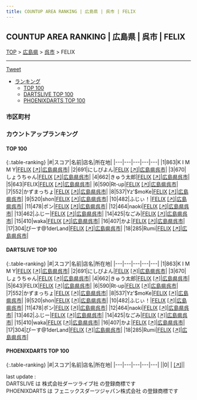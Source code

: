 ```yaml
---
title: COUNTUP AREA RANKING | 広島県 | 呉市 | FELIX
---
```

## COUNTUP AREA RANKING | 広島県 | 呉市 | FELIX

[TOP](/darts/rank/) > [広島県](/darts/rank/広島県/) > [呉市](/darts/rank/広島県/呉市/) > FELIX

___

<a href="https://twitter.com/share?ref_src=twsrc%5Etfw" data-text="COUNTUP AREA RANKING | 広島県呉市FELIX" class="twitter-share-button" data-hashtags="DARTSLIVE,PHOENIXDARTS,darts,ダーツ" data-show-count="false">Tweet</a>

* [ランキング](#カウントアップランキング)
    * [TOP 100](#top-100)
    * [DARTSLIVE TOP 100](#dartslive-top-100)
    * [PHOENIXDARTS TOP 100](#phoenixdarts-top-100)

### 市区町村

<ul>

</ul>

### カウントアップランキング

#### TOP 100



{:.table-ranking}
|#|スコア|名前|店名|所在地|
|---|---|---|---|---|
|1|863|<span class="rank-name-dl">K I M M Y</span>|<a href="/darts/rank/shops/d7c8947ca90c54bafec1ae84bb28bd87.html">FELIX</a> <a href="https://search.dartslive.com/jp/shop/d7c8947ca90c54bafec1ae84bb28bd87">[↗]</a>|<a href="/darts/rank/広島県/呉市">広島県呉市</a>|
|2|691|<span class="rank-name-dl">にしぴよん</span>|<a href="/darts/rank/shops/d7c8947ca90c54bafec1ae84bb28bd87.html">FELIX</a> <a href="https://search.dartslive.com/jp/shop/d7c8947ca90c54bafec1ae84bb28bd87">[↗]</a>|<a href="/darts/rank/広島県/呉市">広島県呉市</a>|
|3|670|<span class="rank-name-dl">しょうちゃん</span>|<a href="/darts/rank/shops/d7c8947ca90c54bafec1ae84bb28bd87.html">FELIX</a> <a href="https://search.dartslive.com/jp/shop/d7c8947ca90c54bafec1ae84bb28bd87">[↗]</a>|<a href="/darts/rank/広島県/呉市">広島県呉市</a>|
|4|662|<span class="rank-name-dl">きゅう太郎</span>|<a href="/darts/rank/shops/d7c8947ca90c54bafec1ae84bb28bd87.html">FELIX</a> <a href="https://search.dartslive.com/jp/shop/d7c8947ca90c54bafec1ae84bb28bd87">[↗]</a>|<a href="/darts/rank/広島県/呉市">広島県呉市</a>|
|5|643|<span class="rank-name-dl">FELIX</span>|<a href="/darts/rank/shops/d7c8947ca90c54bafec1ae84bb28bd87.html">FELIX</a> <a href="https://search.dartslive.com/jp/shop/d7c8947ca90c54bafec1ae84bb28bd87">[↗]</a>|<a href="/darts/rank/広島県/呉市">広島県呉市</a>|
|6|590|<span class="rank-name-dl">Rt-up</span>|<a href="/darts/rank/shops/d7c8947ca90c54bafec1ae84bb28bd87.html">FELIX</a> <a href="https://search.dartslive.com/jp/shop/d7c8947ca90c54bafec1ae84bb28bd87">[↗]</a>|<a href="/darts/rank/広島県/呉市">広島県呉市</a>|
|7|552|<span class="rank-name-dl">かずまっちょ</span>|<a href="/darts/rank/shops/d7c8947ca90c54bafec1ae84bb28bd87.html">FELIX</a> <a href="https://search.dartslive.com/jp/shop/d7c8947ca90c54bafec1ae84bb28bd87">[↗]</a>|<a href="/darts/rank/広島県/呉市">広島県呉市</a>|
|8|537|<span class="rank-name-dl">Yz&#x27;$moKe</span>|<a href="/darts/rank/shops/d7c8947ca90c54bafec1ae84bb28bd87.html">FELIX</a> <a href="https://search.dartslive.com/jp/shop/d7c8947ca90c54bafec1ae84bb28bd87">[↗]</a>|<a href="/darts/rank/広島県/呉市">広島県呉市</a>|
|9|520|<span class="rank-name-dl">shon</span>|<a href="/darts/rank/shops/d7c8947ca90c54bafec1ae84bb28bd87.html">FELIX</a> <a href="https://search.dartslive.com/jp/shop/d7c8947ca90c54bafec1ae84bb28bd87">[↗]</a>|<a href="/darts/rank/広島県/呉市">広島県呉市</a>|
|10|482|<span class="rank-name-dl">ふじぃ！</span>|<a href="/darts/rank/shops/d7c8947ca90c54bafec1ae84bb28bd87.html">FELIX</a> <a href="https://search.dartslive.com/jp/shop/d7c8947ca90c54bafec1ae84bb28bd87">[↗]</a>|<a href="/darts/rank/広島県/呉市">広島県呉市</a>|
|11|478|<span class="rank-name-dl">ポン</span>|<a href="/darts/rank/shops/d7c8947ca90c54bafec1ae84bb28bd87.html">FELIX</a> <a href="https://search.dartslive.com/jp/shop/d7c8947ca90c54bafec1ae84bb28bd87">[↗]</a>|<a href="/darts/rank/広島県/呉市">広島県呉市</a>|
|12|464|<span class="rank-name-dl">naoki</span>|<a href="/darts/rank/shops/d7c8947ca90c54bafec1ae84bb28bd87.html">FELIX</a> <a href="https://search.dartslive.com/jp/shop/d7c8947ca90c54bafec1ae84bb28bd87">[↗]</a>|<a href="/darts/rank/広島県/呉市">広島県呉市</a>|
|13|462|<span class="rank-name-dl">ふじー</span>|<a href="/darts/rank/shops/d7c8947ca90c54bafec1ae84bb28bd87.html">FELIX</a> <a href="https://search.dartslive.com/jp/shop/d7c8947ca90c54bafec1ae84bb28bd87">[↗]</a>|<a href="/darts/rank/広島県/呉市">広島県呉市</a>|
|14|425|<span class="rank-name-dl">なごみ</span>|<a href="/darts/rank/shops/d7c8947ca90c54bafec1ae84bb28bd87.html">FELIX</a> <a href="https://search.dartslive.com/jp/shop/d7c8947ca90c54bafec1ae84bb28bd87">[↗]</a>|<a href="/darts/rank/広島県/呉市">広島県呉市</a>|
|15|410|<span class="rank-name-dl">waka</span>|<a href="/darts/rank/shops/d7c8947ca90c54bafec1ae84bb28bd87.html">FELIX</a> <a href="https://search.dartslive.com/jp/shop/d7c8947ca90c54bafec1ae84bb28bd87">[↗]</a>|<a href="/darts/rank/広島県/呉市">広島県呉市</a>|
|16|407|<span class="rank-name-dl">かよ</span>|<a href="/darts/rank/shops/d7c8947ca90c54bafec1ae84bb28bd87.html">FELIX</a> <a href="https://search.dartslive.com/jp/shop/d7c8947ca90c54bafec1ae84bb28bd87">[↗]</a>|<a href="/darts/rank/広島県/呉市">広島県呉市</a>|
|17|304|<span class="rank-name-dl">ぴーす@1derLand</span>|<a href="/darts/rank/shops/d7c8947ca90c54bafec1ae84bb28bd87.html">FELIX</a> <a href="https://search.dartslive.com/jp/shop/d7c8947ca90c54bafec1ae84bb28bd87">[↗]</a>|<a href="/darts/rank/広島県/呉市">広島県呉市</a>|
|18|285|<span class="rank-name-dl">Rumi</span>|<a href="/darts/rank/shops/d7c8947ca90c54bafec1ae84bb28bd87.html">FELIX</a> <a href="https://search.dartslive.com/jp/shop/d7c8947ca90c54bafec1ae84bb28bd87">[↗]</a>|<a href="/darts/rank/広島県/呉市">広島県呉市</a>|


#### DARTSLIVE TOP 100



{:.table-ranking}
|#|スコア|名前|店名|所在地|
|---|---|---|---|---|
|1|863|<span class="rank-name-dl">K I M M Y</span>|<a href="/darts/rank/shops/d7c8947ca90c54bafec1ae84bb28bd87.html">FELIX</a> <a href="https://search.dartslive.com/jp/shop/d7c8947ca90c54bafec1ae84bb28bd87">[↗]</a>|<a href="/darts/rank/広島県/呉市">広島県呉市</a>|
|2|691|<span class="rank-name-dl">にしぴよん</span>|<a href="/darts/rank/shops/d7c8947ca90c54bafec1ae84bb28bd87.html">FELIX</a> <a href="https://search.dartslive.com/jp/shop/d7c8947ca90c54bafec1ae84bb28bd87">[↗]</a>|<a href="/darts/rank/広島県/呉市">広島県呉市</a>|
|3|670|<span class="rank-name-dl">しょうちゃん</span>|<a href="/darts/rank/shops/d7c8947ca90c54bafec1ae84bb28bd87.html">FELIX</a> <a href="https://search.dartslive.com/jp/shop/d7c8947ca90c54bafec1ae84bb28bd87">[↗]</a>|<a href="/darts/rank/広島県/呉市">広島県呉市</a>|
|4|662|<span class="rank-name-dl">きゅう太郎</span>|<a href="/darts/rank/shops/d7c8947ca90c54bafec1ae84bb28bd87.html">FELIX</a> <a href="https://search.dartslive.com/jp/shop/d7c8947ca90c54bafec1ae84bb28bd87">[↗]</a>|<a href="/darts/rank/広島県/呉市">広島県呉市</a>|
|5|643|<span class="rank-name-dl">FELIX</span>|<a href="/darts/rank/shops/d7c8947ca90c54bafec1ae84bb28bd87.html">FELIX</a> <a href="https://search.dartslive.com/jp/shop/d7c8947ca90c54bafec1ae84bb28bd87">[↗]</a>|<a href="/darts/rank/広島県/呉市">広島県呉市</a>|
|6|590|<span class="rank-name-dl">Rt-up</span>|<a href="/darts/rank/shops/d7c8947ca90c54bafec1ae84bb28bd87.html">FELIX</a> <a href="https://search.dartslive.com/jp/shop/d7c8947ca90c54bafec1ae84bb28bd87">[↗]</a>|<a href="/darts/rank/広島県/呉市">広島県呉市</a>|
|7|552|<span class="rank-name-dl">かずまっちょ</span>|<a href="/darts/rank/shops/d7c8947ca90c54bafec1ae84bb28bd87.html">FELIX</a> <a href="https://search.dartslive.com/jp/shop/d7c8947ca90c54bafec1ae84bb28bd87">[↗]</a>|<a href="/darts/rank/広島県/呉市">広島県呉市</a>|
|8|537|<span class="rank-name-dl">Yz&#x27;$moKe</span>|<a href="/darts/rank/shops/d7c8947ca90c54bafec1ae84bb28bd87.html">FELIX</a> <a href="https://search.dartslive.com/jp/shop/d7c8947ca90c54bafec1ae84bb28bd87">[↗]</a>|<a href="/darts/rank/広島県/呉市">広島県呉市</a>|
|9|520|<span class="rank-name-dl">shon</span>|<a href="/darts/rank/shops/d7c8947ca90c54bafec1ae84bb28bd87.html">FELIX</a> <a href="https://search.dartslive.com/jp/shop/d7c8947ca90c54bafec1ae84bb28bd87">[↗]</a>|<a href="/darts/rank/広島県/呉市">広島県呉市</a>|
|10|482|<span class="rank-name-dl">ふじぃ！</span>|<a href="/darts/rank/shops/d7c8947ca90c54bafec1ae84bb28bd87.html">FELIX</a> <a href="https://search.dartslive.com/jp/shop/d7c8947ca90c54bafec1ae84bb28bd87">[↗]</a>|<a href="/darts/rank/広島県/呉市">広島県呉市</a>|
|11|478|<span class="rank-name-dl">ポン</span>|<a href="/darts/rank/shops/d7c8947ca90c54bafec1ae84bb28bd87.html">FELIX</a> <a href="https://search.dartslive.com/jp/shop/d7c8947ca90c54bafec1ae84bb28bd87">[↗]</a>|<a href="/darts/rank/広島県/呉市">広島県呉市</a>|
|12|464|<span class="rank-name-dl">naoki</span>|<a href="/darts/rank/shops/d7c8947ca90c54bafec1ae84bb28bd87.html">FELIX</a> <a href="https://search.dartslive.com/jp/shop/d7c8947ca90c54bafec1ae84bb28bd87">[↗]</a>|<a href="/darts/rank/広島県/呉市">広島県呉市</a>|
|13|462|<span class="rank-name-dl">ふじー</span>|<a href="/darts/rank/shops/d7c8947ca90c54bafec1ae84bb28bd87.html">FELIX</a> <a href="https://search.dartslive.com/jp/shop/d7c8947ca90c54bafec1ae84bb28bd87">[↗]</a>|<a href="/darts/rank/広島県/呉市">広島県呉市</a>|
|14|425|<span class="rank-name-dl">なごみ</span>|<a href="/darts/rank/shops/d7c8947ca90c54bafec1ae84bb28bd87.html">FELIX</a> <a href="https://search.dartslive.com/jp/shop/d7c8947ca90c54bafec1ae84bb28bd87">[↗]</a>|<a href="/darts/rank/広島県/呉市">広島県呉市</a>|
|15|410|<span class="rank-name-dl">waka</span>|<a href="/darts/rank/shops/d7c8947ca90c54bafec1ae84bb28bd87.html">FELIX</a> <a href="https://search.dartslive.com/jp/shop/d7c8947ca90c54bafec1ae84bb28bd87">[↗]</a>|<a href="/darts/rank/広島県/呉市">広島県呉市</a>|
|16|407|<span class="rank-name-dl">かよ</span>|<a href="/darts/rank/shops/d7c8947ca90c54bafec1ae84bb28bd87.html">FELIX</a> <a href="https://search.dartslive.com/jp/shop/d7c8947ca90c54bafec1ae84bb28bd87">[↗]</a>|<a href="/darts/rank/広島県/呉市">広島県呉市</a>|
|17|304|<span class="rank-name-dl">ぴーす@1derLand</span>|<a href="/darts/rank/shops/d7c8947ca90c54bafec1ae84bb28bd87.html">FELIX</a> <a href="https://search.dartslive.com/jp/shop/d7c8947ca90c54bafec1ae84bb28bd87">[↗]</a>|<a href="/darts/rank/広島県/呉市">広島県呉市</a>|
|18|285|<span class="rank-name-dl">Rumi</span>|<a href="/darts/rank/shops/d7c8947ca90c54bafec1ae84bb28bd87.html">FELIX</a> <a href="https://search.dartslive.com/jp/shop/d7c8947ca90c54bafec1ae84bb28bd87">[↗]</a>|<a href="/darts/rank/広島県/呉市">広島県呉市</a>|


#### PHOENIXDARTS TOP 100



{:.table-ranking}
|#|スコア|名前|店名|所在地|
|---|---|---|---|---|
||0|<span class="rank-name-dl"> </span>|<a href="/darts/rank/shops/.html"></a> <a href="">[↗]</a>|<a href="/darts/rank//"></a>|


<div class="footer border-top border-gray-light mt-5 pt-3 text-right text-gray">
    last update : <span style="font-weight: italic" id="foot_last_modified"></span><br />
    DARTSLIVE は 株式会社ダーツライブ社 の登録商標です<br />
    PHOENIXDARTS は フェニックスダーツジャパン株式会社 の登録商標です<br />
</div>

<script src="https://cdnjs.cloudflare.com/ajax/libs/jquery.tablesorter/2.31.3/js/jquery.tablesorter.min.js" integrity="sha512-qzgd5cYSZcosqpzpn7zF2ZId8f/8CHmFKZ8j7mU4OUXTNRd5g+ZHBPsgKEwoqxCtdQvExE5LprwwPAgoicguNg==" crossorigin="anonymous" referrerpolicy="no-referrer"></script>
<link rel="stylesheet" href="https://cdnjs.cloudflare.com/ajax/libs/jquery.tablesorter/2.31.3/css/theme.default.min.css" integrity="sha512-wghhOJkjQX0Lh3NSWvNKeZ0ZpNn+SPVXX1Qyc9OCaogADktxrBiBdKGDoqVUOyhStvMBmJQ8ZdMHiR3wuEq8+w==" crossorigin="anonymous" referrerpolicy="no-referrer" />
<script>
$(function() {
    $(".table-ranking").tablesorter({sortList:[[0, 0]]});
    $("#foot_last_modified").text(formatDate(new Date(document.lastModified), 'yyyy-MM-dd HH:mm:ss'));
});
</script>

<script async src="https://platform.twitter.com/widgets.js" charset="utf-8"></script>